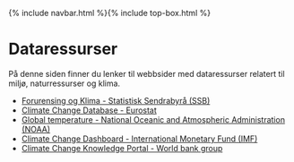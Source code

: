{% include navbar.html %}{% include top-box.html %}

# Dataressurser
På denne siden finner du lenker til webbsider med dataressurser relatert til miljø, naturressurser og klima. 
* [Forurensing og Klima - Statistisk Sendrabyrå (SSB)](https://www.ssb.no/natur-og-miljo/forurensning-og-klima)
* [Climate Change Database - Eurostat](https://ec.europa.eu/eurostat/web/climate-change/database)
* [Global temperature - National Oceanic and Atmospheric Administration (NOAA)](https://www.ncei.noaa.gov/products/land-based-station/noaa-global-temp)
* [Climate Change Dashboard - International Monetary Fund (IMF)](https://climatedata.imf.org/)
* [Climate Change Knowledge Portal - World bank group](https://climateknowledgeportal.worldbank.org/)
